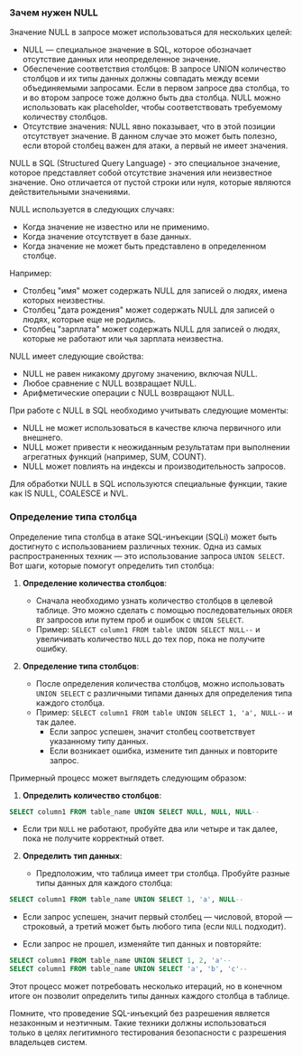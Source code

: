 ### Зачем нужен NULL

Значение NULL в запросе может использоваться для нескольких целей:

- NULL — специальное значение в SQL, которое обозначает отсутствие данных или неопределенное значение.
- Обеспечение соответствия столбцов: В запросе UNION количество столбцов и их типы данных должны совпадать между всеми объединяемыми запросами. Если в первом запросе два столбца, то и во втором запросе тоже должно быть два столбца. NULL можно использовать как placeholder, чтобы соответствовать требуемому количеству столбцов.
- Отсутствие значения: NULL явно показывает, что в этой позиции отсутствует значение. В данном случае это может быть полезно, если второй столбец важен для атаки, а первый не имеет значения.

NULL в SQL (Structured Query Language) - это специальное значение, которое представляет собой отсутствие значения или неизвестное значение. Оно отличается от пустой строки или нуля, которые являются действительными значениями.

NULL используется в следующих случаях:

 - Когда значение не известно или не применимо.
-  Когда значение отсутствует в базе данных.
 - Когда значение не может быть представлено в определенном столбце.

Например:

 - Столбец "имя" может содержать NULL для записей о людях, имена которых неизвестны.
 - Столбец "дата рождения" может содержать NULL для записей о людях, которые еще не родились.
 - Столбец "зарплата" может содержать NULL для записей о людях, которые не работают или чья зарплата неизвестна.

NULL имеет следующие свойства:

 - NULL не равен никакому другому значению, включая NULL.
 - Любое сравнение с NULL возвращает NULL.
 - Арифметические операции с NULL возвращают NULL.

При работе с NULL в SQL необходимо учитывать следующие моменты:

-  NULL не может использоваться в качестве ключа первичного или внешнего.
 - NULL может привести к неожиданным результатам при выполнении агрегатных функций (например, SUM, COUNT).
 - NULL может повлиять на индексы и производительность запросов.

Для обработки NULL в SQL используются специальные функции, такие как IS NULL, COALESCE и NVL.

### Определение типа столбца

Определение типа столбца в атаке SQL-инъекции (SQLi) может быть достигнуто с использованием различных техник. Одна из самых распространенных техник — это использование запроса `UNION SELECT`. Вот шаги, которые помогут определить тип столбца:

1. **Определение количества столбцов**:
    
    - Сначала необходимо узнать количество столбцов в целевой таблице. Это можно сделать с помощью последовательных `ORDER BY` запросов или путем проб и ошибок с `UNION SELECT`.
    - Пример: `SELECT column1 FROM table UNION SELECT NULL--` и увеличивать количество `NULL` до тех пор, пока не получите ошибку.
2. **Определение типа столбцов**:
    
    - После определения количества столбцов, можно использовать `UNION SELECT` с различными типами данных для определения типа каждого столбца.
    - Пример: `SELECT column1 FROM table UNION SELECT 1, 'a', NULL--` и так далее.
        - Если запрос успешен, значит столбец соответствует указанному типу данных.
        - Если возникает ошибка, измените тип данных и повторите запрос.

Примерный процесс может выглядеть следующим образом:

1. **Определить количество столбцов**:
```sql
SELECT column1 FROM table_name UNION SELECT NULL, NULL, NULL--
```

- Если три `NULL` не работают, пробуйте два или четыре и так далее, пока не получите корректный ответ.
    
2. **Определить тип данных**:
    
    - Предположим, что таблица имеет три столбца. Пробуйте разные типы данных для каждого столбца:
```sql
SELECT column1 FROM table_name UNION SELECT 1, 'a', NULL--
```

- Если запрос успешен, значит первый столбец — числовой, второй — строковый, а третий может быть любого типа (если `NULL` подходит).
    
- Если запрос не прошел, изменяйте тип данных и повторяйте:

```sql
SELECT column1 FROM table_name UNION SELECT 1, 2, 'a'--
SELECT column1 FROM table_name UNION SELECT 'a', 'b', 'c'--
```

Этот процесс может потребовать несколько итераций, но в конечном итоге он позволит определить типы данных каждого столбца в таблице.

Помните, что проведение SQL-инъекций без разрешения является незаконным и неэтичным. Такие техники должны использоваться только в целях легитимного тестирования безопасности с разрешения владельцев систем.